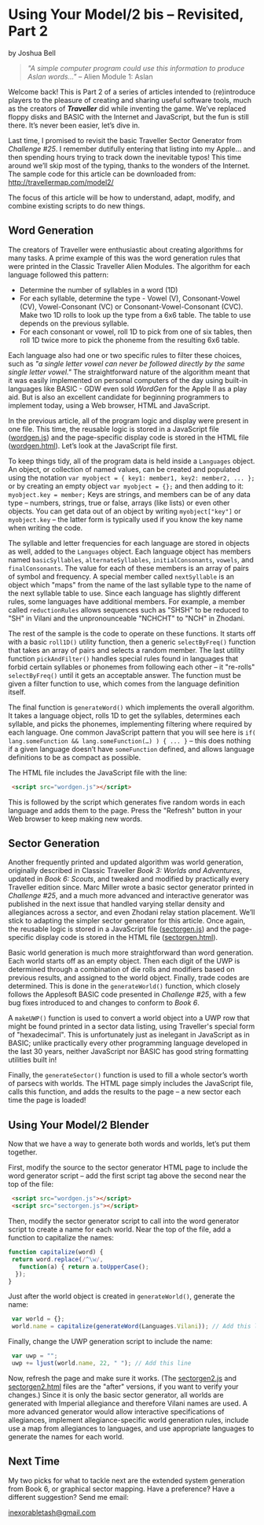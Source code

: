 Using Your Model/2 bis – Revisited, Part 2
==========================================
by Joshua Bell

> _"A simple computer program could use this information to produce Aslan words..."_
> – Alien Module 1: Aslan

Welcome back! This is Part 2 of a series of articles intended to
(re)introduce players to the pleasure of creating and sharing useful
software tools, much as the creators of **_Traveller_** did while inventing
the game. We’ve replaced floppy disks and BASIC with the Internet and
JavaScript, but the fun is still there. It’s never been easier, let’s
dive in.

Last time, I promised to revisit the basic Traveller Sector Generator
from _Challenge #25_. I remember dutifully entering that listing into my
Apple... and then spending hours trying to track down the inevitable
typos! This time around we’ll skip most of the typing, thanks to the
wonders of the Internet. The sample code for this article can be
downloaded from: http://travellermap.com/model2/

The focus of this article will be how to understand, adapt, modify,
and combine existing scripts to do new things.

Word Generation
---------------
The creators of Traveller were enthusiastic about creating algorithms
for many tasks. A prime example of this was the word generation rules
that were printed in the Classic Traveller Alien Modules. The
algorithm for each language followed this pattern:

* Determine the number of syllables in a word (1D)
* For each syllable, determine the type - Vowel (V), Consonant-Vowel
  (CV), Vowel-Consonant (VC) or Consonant-Vowel-Consonant (CVC). Make
  two 1D rolls to look up the type from a 6x6 table. The table to use
  depends on the previous syllable.
* For each consonant or vowel, roll 1D to pick from one of six tables,
  then roll 1D twice more to pick the phoneme from the resulting 6x6
  table.

Each language also had one or two specific rules to filter these
choices, such as _"a single letter vowel can never be followed directly
by the same single letter vowel."_ The straightforward nature of the
algorithm meant that it was easily implemented on personal computers
of the day using built-in languages like BASIC - GDW even sold _WordGen_
for the Apple II as a play aid. But is also an excellent candidate for
beginning programmers to implement today, using a Web browser, HTML
and JavaScript.

In the previous article, all of the program logic and display were
present in one file. This time, the reusable logic is stored in a
JavaScript file ([wordgen.js](wordgen.js)) and the page-specific
display code is stored in the HTML file
([wordgen.html](wordgen.html)). Let’s look at the JavaScript file
first.

To keep things tidy, all of the program data is held inside a
`Languages` object. An object, or collection of named values, can be
created and populated using the notation `var myobject = { key1:
member1, key2: member2, ... };` or by creating an empty object `var
myobject = {};` and then adding to it: `myobject.key = member;` Keys are
strings, and members can be of any data type – numbers,
strings, true or false, arrays (like lists) or even other objects. You
can get data out of an object by writing `myobject["key"]` or
`myobject.key` – the latter form is typically used if you know the key
name when writing the code.

The syllable and letter frequencies for each language are stored in
objects as well, added to the `Languages` object. Each language object
has members named `basicSyllables`, `alternateSyllables`,
`initialConsonants`, `vowels`, and `finalConsonants`. The value for each of
these members is an array of pairs of symbol and frequency. A special
member called `nextSyllable` is an object which "maps" from the name of
the last syllable type to the name of the next syllable table to use.
Since each language has slightly different rules, some languages have
additional members. For example, a member called `reductionRules` allows
sequences such as "SHSH" to be reduced to "SH" in Vilani and the
unpronounceable "NCHCHT" to "NCH" in Zhodani.

The rest of the sample is the code to operate on these functions. It
starts off with a basic `roll1D()` utility function, then a generic
`selectByFreq()` function that takes an array of pairs and selects a
random member. The last utility function `pickAndFilter()` handles
special rules found in languages that forbid certain syllables or
phonemes from following each other – it "re-rolls" `selectByFreq()`
until it gets an acceptable answer. The function must be given a
filter function to use, which comes from the language definition
itself.

The final function is `generateWord()` which implements the overall
algorithm. It takes a language object, rolls 1D to get the syllables,
determines each syllable, and picks the phonemes, implementing
filtering where required by each language. One common JavaScript
pattern that you will see here is `if( lang.someFunction &&
lang.someFunction(…) ) { ... }` – this does nothing if a given language
doesn’t have `someFunction` defined, and allows language definitions to
be as compact as possible.

The HTML file includes the JavaScript file with the
line:

```html
 <script src="wordgen.js"></script>
```
This is followed by the script which generates five random words in
each language and adds them to the page. Press the "Refresh" button in
your Web browser to keep making new words.

Sector Generation
-----------------
Another frequently printed and updated algorithm was world generation,
originally described in Classic Traveller _Book 3: Worlds and
Adventures_, updated in _Book 6: Scouts_, and tweaked and modified by
practically every Traveller edition since. Marc Miller wrote a basic
sector generator printed in _Challenge #25_, and a much more advanced
and interactive generator was published in the next issue that handled
varying stellar density and allegiances across a sector, and even
Zhodani relay station placement. We’ll stick to adapting the simpler
sector generator for this article. Once again, the reusable logic is
stored in a JavaScript file ([sectorgen.js](sectorgen.js)) and the page-specific
display code is stored in the HTML file ([sectorgen.html](sectorgen.html)).

Basic world generation is much more straightforward than word
generation. Each world starts off as an empty object. Then each digit
of the UWP is determined through a combination of die rolls and
modifiers based on previous results, and assigned to the world object.
Finally, trade codes are determined. This is done in the
`generateWorld()` function, which closely follows the Applesoft BASIC
code presented in _Challenge #25_, with a few bug fixes introduced to
and changes to conform to _Book 6_.

A `makeUWP()` function is used to convert a world object into a UWP row
that might be found printed in a sector data listing, using
Traveller's special form of "hexadecimal". This is unfortunately just
as inelegant in JavaScript as in BASIC; unlike practically every other
programming language developed in the last 30 years, neither
JavaScript nor BASIC has good string formatting utilities built in!

Finally, the `generateSector()` function is used to fill a whole
sector’s worth of parsecs with worlds. The HTML page simply includes
the JavaScript file, calls this function, and adds the results to the
page – a new sector each time the page is loaded!


Using Your Model/2 Blender
--------------------------
Now that we have a way to generate both words and worlds, let’s put
them together.

First, modify the source to the sector generator HTML page to include
the word generator script – add the first script tag above the second
near the top of the file:

```html
 <script src="wordgen.js"></script>
 <script src="sectorgen.js"></script>
```
Then, modify the sector generator script to call into the word
generator script to create a name for each world. Near the top of the
file, add a function to capitalize the names:

```js
function capitalize(word) {
 return word.replace(/^\w/,
   function(a) { return a.toUpperCase();
  });
}
```

Just after the world object is created in `generateWorld()`, generate the name:

```js
 var world = {};
 world.name = capitalize(generateWord(Languages.Vilani)); // Add this line
```

Finally, change the UWP generation script to include the name:

```js
 var uwp = "";
 uwp += ljust(world.name, 22, " "); // Add this line
```

Now, refresh the page and make sure it works. (The
[sectorgen2.js](sectorgen2.js) and [sectorgen2.html](sectorgen2.html)
files are the "after" versions, if you want to verify your changes.)
Since it is only the basic sector generator, all worlds are generated
with Imperial allegiance and therefore Vilani names are used. A more
advanced generator would allow interactive specifications of
allegiances, implement allegiance-specific world generation rules,
include use a map from allegiances to languages, and use appropriate
languages to generate the names for each world.

Next Time
---------
My two picks for what to tackle next are the extended system
generation from Book 6, or graphical sector mapping. Have a
preference? Have a different suggestion? Send me email:

inexorabletash@gmail.com
